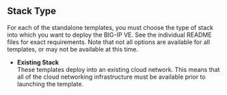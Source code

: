 ## Stack Type
For each of the standalone templates, you must choose the type of stack into which you want to deploy the BIG-IP VE. See the individual README files for exact requirements.  Note that not all options are available for all templates, or may not be available at this time. 

  - **Existing Stack** <br> These templates deploy into an existing cloud network.  This means that all of the cloud networking infrastructure must be available prior to launching the template.
